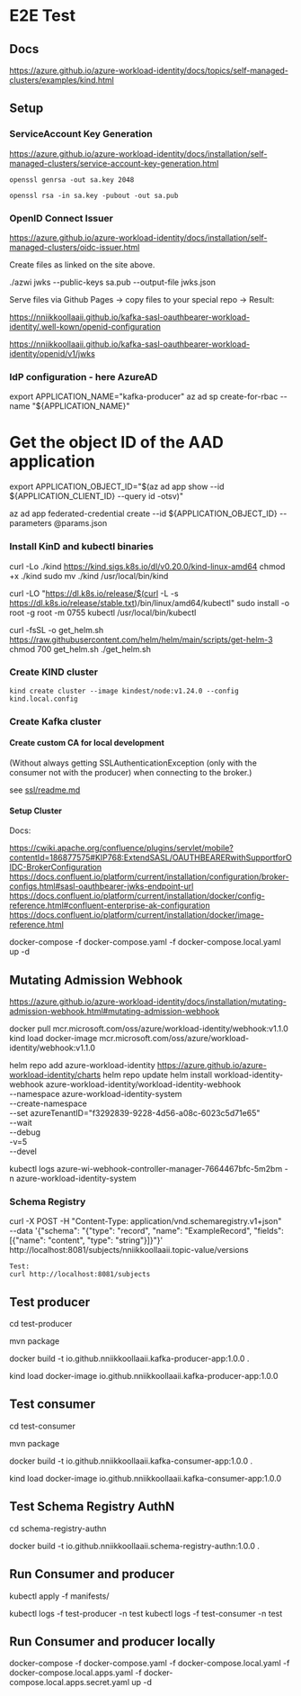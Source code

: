 # E2E Test

## Docs

https://azure.github.io/azure-workload-identity/docs/topics/self-managed-clusters/examples/kind.html


## Setup

### ServiceAccount Key Generation

https://azure.github.io/azure-workload-identity/docs/installation/self-managed-clusters/service-account-key-generation.html

    openssl genrsa -out sa.key 2048

    openssl rsa -in sa.key -pubout -out sa.pub

### OpenID Connect Issuer

https://azure.github.io/azure-workload-identity/docs/installation/self-managed-clusters/oidc-issuer.html

Create files as linked on the site above.

  ./azwi jwks --public-keys sa.pub --output-file jwks.json

Serve files via Github Pages -> copy files to your special <username> repo -> Result:

https://nniikkoollaaii.github.io/kafka-sasl-oauthbearer-workload-identity/.well-kown/openid-configuration

https://nniikkoollaaii.github.io/kafka-sasl-oauthbearer-workload-identity/openid/v1/jwks



### IdP configuration - here AzureAD

  export APPLICATION_NAME="kafka-producer"
  az ad sp create-for-rbac --name "${APPLICATION_NAME}"

  # Get the object ID of the AAD application
  export APPLICATION_OBJECT_ID="$(az ad app show --id ${APPLICATION_CLIENT_ID} --query id -otsv)"

  az ad app federated-credential create --id ${APPLICATION_OBJECT_ID} --parameters @params.json

### Install KinD and kubectl binaries

curl -Lo ./kind https://kind.sigs.k8s.io/dl/v0.20.0/kind-linux-amd64
chmod +x ./kind
sudo mv ./kind /usr/local/bin/kind


curl -LO "https://dl.k8s.io/release/$(curl -L -s https://dl.k8s.io/release/stable.txt)/bin/linux/amd64/kubectl"
sudo install -o root -g root -m 0755 kubectl /usr/local/bin/kubectl

curl -fsSL -o get_helm.sh https://raw.githubusercontent.com/helm/helm/main/scripts/get-helm-3
chmod 700 get_helm.sh
./get_helm.sh

### Create KIND cluster

```
kind create cluster --image kindest/node:v1.24.0 --config kind.local.config
```


### Create Kafka cluster


#### Create custom CA for local development

(Without always getting SSLAuthenticationException (only with the consumer not with the producer) when connecting to the broker.)

see [ssl/readme.md](./ssl/readme.md)

#### Setup Cluster

Docs:

https://cwiki.apache.org/confluence/plugins/servlet/mobile?contentId=186877575#KIP768:ExtendSASL/OAUTHBEARERwithSupportforOIDC-BrokerConfiguration
https://docs.confluent.io/platform/current/installation/configuration/broker-configs.html#sasl-oauthbearer-jwks-endpoint-url
https://docs.confluent.io/platform/current/installation/docker/config-reference.html#confluent-enterprise-ak-configuration
https://docs.confluent.io/platform/current/installation/docker/image-reference.html


  docker-compose -f docker-compose.yaml -f docker-compose.local.yaml up -d


## Mutating Admission Webhook

https://azure.github.io/azure-workload-identity/docs/installation/mutating-admission-webhook.html#mutating-admission-webhook


  docker pull mcr.microsoft.com/oss/azure/workload-identity/webhook:v1.1.0
  kind load docker-image mcr.microsoft.com/oss/azure/workload-identity/webhook:v1.1.0

  helm repo add azure-workload-identity https://azure.github.io/azure-workload-identity/charts
  helm repo update
  helm install workload-identity-webhook azure-workload-identity/workload-identity-webhook \
    --namespace azure-workload-identity-system \
    --create-namespace \
    --set azureTenantID="f3292839-9228-4d56-a08c-6023c5d71e65" \
    --wait \
    --debug \
    -v=5 \
    --devel



  kubectl logs azure-wi-webhook-controller-manager-7664467bfc-5m2bm -n azure-workload-identity-system

### Schema Registry

  curl -X POST -H "Content-Type: application/vnd.schemaregistry.v1+json" \
    --data '{"schema": "{\"type\": \"record\", \"name\": \"ExampleRecord\", \"fields\": [{\"name\": \"content\", \"type\": \"string\"}]}"}' \
    http://localhost:8081/subjects/nniikkoollaaii.topic-value/versions

    Test:
    curl http://localhost:8081/subjects

## Test producer

  cd test-producer

  mvn package

  docker build -t io.github.nniikkoollaaii.kafka-producer-app:1.0.0 .

  kind load docker-image io.github.nniikkoollaaii.kafka-producer-app:1.0.0


## Test consumer

  cd test-consumer

  mvn package

  docker build -t io.github.nniikkoollaaii.kafka-consumer-app:1.0.0 .

  kind load docker-image io.github.nniikkoollaaii.kafka-consumer-app:1.0.0

## Test Schema Registry AuthN

  cd schema-registry-authn

  docker build -t io.github.nniikkoollaaii.schema-registry-authn:1.0.0 .

## Run Consumer and producer

  kubectl apply -f manifests/

  kubectl logs -f test-producer -n test
  kubectl logs -f test-consumer -n test

## Run Consumer and producer locally

docker-compose -f docker-compose.yaml -f docker-compose.local.yaml -f docker-compose.local.apps.yaml -f docker-compose.local.apps.secret.yaml  up -d